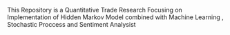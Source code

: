 This Repository is a Quantitative Trade Research
Focusing on Implementation of Hidden Markov Model combined with Machine Learning
, Stochastic Proccess and Sentiment Analysist
